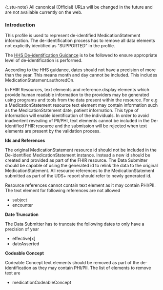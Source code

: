 {:.stu-note}
All canonical (Official) URLs will be changed in the future and are not available currently on the web.

### Introduction

This profile is used to represent de-identified MedicationStatement information. The de-identification process has to remove all data elements not explicitly identified as "SUPPORTED" in the profile. 

The [HHS De-identification Guidance](https://www.hhs.gov/sites/default/files/ocr/privacy/hipaa/understanding/coveredentities/De-identification/hhs_deid_guidance.pdf) is to be followed to ensure appropriate level of de-identification is performed.

According to the HHS guidance, dates should not have a precision of more than the year. This means month and day cannot be included. This includes MedicationStatement.authoredOn.

In FHIR Resources, text elements and reference.display elements which provide human readable information to the providers may be generated using programs and tools from the data present within the resource. For e.g a MedicationStatement resource text element may contain information such as the MedicationStatement date, patient information. This type of information will enable identification of the individuals. In order to avoid inadvertent revealing of PII/PHI, text elements cannot be included in the De-identified FHIR resource and the submission will be rejected when text elements are present by the validation process.  

**Ids and References**

The original MedicationStatement resource id should not be included in the De-identified MedicationStatement instance. Instead a new id should be created and provided as part of the FHIR resource. The Data Submitter should be capable of using the generated id to relink the data to the original MedicationStatement. All resource references to the MedicationStatement submitted as part of the UDS+ report should refer to newly generated id.

Resource references cannot contain text element as it may contain PHI/PII. The text element for following references are not allowed

* subject
* encounter


**Date Truncation** 

The Data Submitter has to truncate the following dates to only have a precision of year

* effective[x]
* dateAsserted 

**Codeable Concept**

Codeable Concept text elements should be removed as part of the de-identification as they may contain PHI/PII. The list of elements to remove text are 

* medicationCodeableConcept


